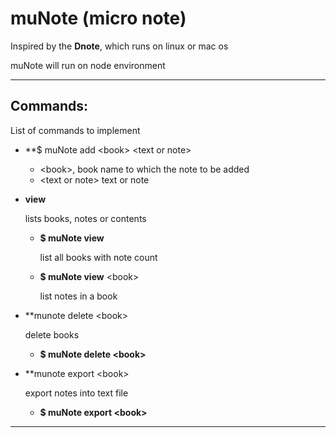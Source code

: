 # muNote (micro note)

Inspired by the **Dnote**, which runs on linux or mac os

muNote will run on node environment 


---

 ## Commands: 
List of commands to implement 
 - **$ muNote add \<book\> \<text or note\>
    - \<book\>, book name to which the note to be added
    - \<text or note\> text or note

 - **view**  
     
     lists books, notes or contents
      
      - **$ muNote view**
      
        list all books with note count
        
      - **$ muNote view** \<book\> 

        list notes in a book
      
 - **munote delete \<book\> 
     
     delete books
      
      - **$ muNote delete \<book\>**

 - **munote export \<book\> 
     
     export notes into text file
      
      - **$ muNote export \<book\>**
----
